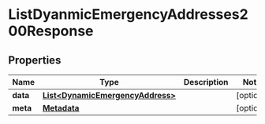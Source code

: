 

# ListDyanmicEmergencyAddresses200Response


## Properties

| Name | Type | Description | Notes |
|------------ | ------------- | ------------- | -------------|
|**data** | [**List&lt;DynamicEmergencyAddress&gt;**](DynamicEmergencyAddress.md) |  |  [optional] |
|**meta** | [**Metadata**](Metadata.md) |  |  [optional] |



